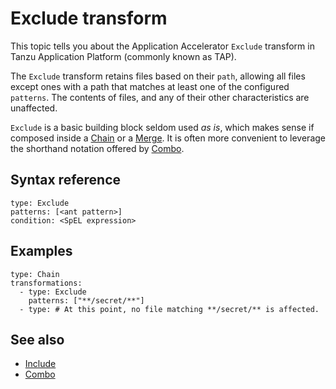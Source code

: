 # Exclude transform

This topic tells you about the Application Accelerator `Exclude` transform in Tanzu Application Platform (commonly known as TAP).

The `Exclude` transform retains files based on their `path`, allowing all files except ones with a path that matches at least one of the configured `patterns`. The contents of files, and any of their other characteristics are unaffected.

`Exclude` is a basic building block seldom used _as is_, which makes sense
if composed inside a [Chain](chain.md) or a [Merge](merge.md).
It is often more convenient to leverage the shorthand notation offered
by [Combo](combo.md).

## <a id="syntax-reference"></a>Syntax reference

```console
type: Exclude
patterns: [<ant pattern>]
condition: <SpEL expression>
```

## <a id="examples"></a>Examples

```console
type: Chain
transformations:
  - type: Exclude
    patterns: ["**/secret/**"]
  - type: # At this point, no file matching **/secret/** is affected.
```

## See also

* [Include](include.md)
* [Combo](combo.md)

